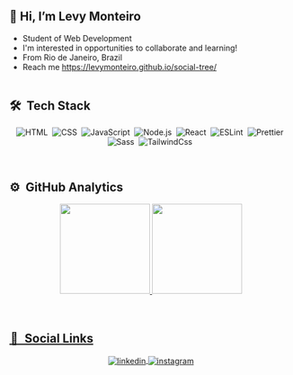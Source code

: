 ## 👋 Hi, I’m Levy Monteiro
- Student of Web Development
- I'm interested in opportunities to collaborate and learning!
- From Rio de Janeiro, Brazil
- Reach me https://levymonteiro.github.io/social-tree/
<br><br>

## 🛠 &nbsp;Tech Stack
<div align="center">

![HTML](https://img.shields.io/badge/-HTML-05122A?style=flat&logo=HTML5)&nbsp;
![CSS](https://img.shields.io/badge/-CSS-05122A?style=flat&logo=CSS3&logoColor=1572B6)&nbsp;
![JavaScript](https://img.shields.io/badge/-JavaScript-05122A?style=flat&logo=javascript)&nbsp;
![Node.js](https://img.shields.io/badge/-Node.js-05122A?style=flat&logo=node.js)&nbsp;
![React](https://img.shields.io/badge/-React-05122A?style=flat&logo=react)&nbsp;
![ESLint](https://img.shields.io/badge/-ESLint-05122A?style=flat&logo=eslint)&nbsp;
![Prettier](https://img.shields.io/badge/-Prettier-05122A?style=flat&logo=prettier)&nbsp;
![Sass](https://img.shields.io/badge/-Sass-05122A?style=flat&logo=Sass)&nbsp;
![TailwindCss](https://img.shields.io/badge/-Tailwind-05122A?style=flat&logo=tailwindcss)&nbsp;


</div>
<br>

## ⚙️ &nbsp;GitHub Analytics
<div align="center">
  <a href="https://github.com/levymonteiro">
  <img height="160em" style"width=:50%" src="https://github-readme-stats.vercel.app/api?username=levymonteiro&show_icons=true&theme=github_dark&include_all_commits=true&count_private=true"/>
  <img height="160em" style"width=:50%" src="https://github-readme-stats.vercel.app/api/top-langs/?username=levymonteiro&layout=compact&theme=github_dark"/>
</div> 
<br><br>

##  🔗  &nbsp;Social Links
<div align="center">

  <a href="https://linkedin.com/in/levymonteiro" target="_blank">
    <img align="center" src="https://img.shields.io/badge/-levymonteiro-05122A?style=flat&logo=linkedin" alt="linkedin"/>
  </a>
  <a href="https://instagram.com/olevymonteiro" target="_blank">
    <img align="center" src="https://img.shields.io/badge/-olevymonteiro-05122A?style=flat&logo=instagram" alt="instagram"/>
  </a>
  
</div>
